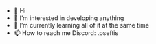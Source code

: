 - 👋 Hi
- 👀 I’m interested in developing anything
- 🌱 I’m currently learning all of it at the same time
- 📫 How to reach me Discord: .pseftis
<!---
1pseftis/1pseftis is a ✨ special ✨ repository because its `README.md` (this file) appears on your GitHub profile.
You can click the Preview link to take a look at your changes.
--->
